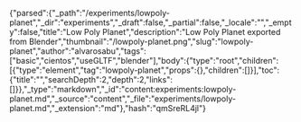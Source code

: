 {"parsed":{"_path":"/experiments/lowpoly-planet","_dir":"experiments","_draft":false,"_partial":false,"_locale":"","_empty":false,"title":"Low Poly Planet","description":"Low Poly Planet exported from Blender","thumbnail":"/lowpoly-planet.png","slug":"lowpoly-planet","author":"alvarosabu","tags":["basic","cientos","useGLTF","blender"],"body":{"type":"root","children":[{"type":"element","tag":"lowpoly-planet","props":{},"children":[]}],"toc":{"title":"","searchDepth":2,"depth":2,"links":[]}},"_type":"markdown","_id":"content:experiments:lowpoly-planet.md","_source":"content","_file":"experiments/lowpoly-planet.md","_extension":"md"},"hash":"qmSreRL4jl"}